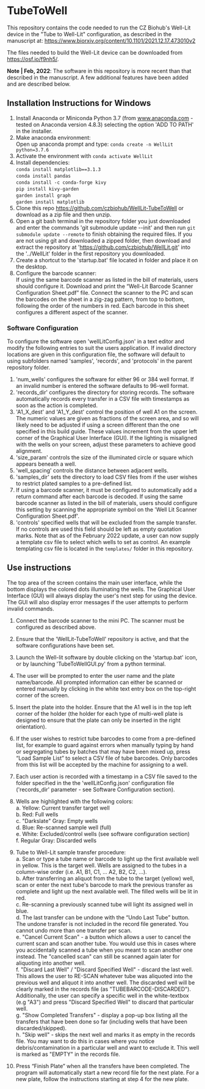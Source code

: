 # TubeToWell

This repository contains the code needed to run the CZ Biohub's Well-Lit device in the "Tube to Well-Lit" configuration, as described in the manuscript at:
https://www.biorxiv.org/content/10.1101/2021.12.17.473010v2

The files needed to build the Well-Lit device can be downloaded from https://osf.io/f9nh5/.

**Note | Feb, 2022**: The software in this repository is more recent than that described in the manuscript. A few additional features have been added and are described below.


## Installation Instructions for Windows

1. Install Anaconda or Miniconda Python 3.7 (from www.anaconda.com - tested on Anaconda version 4.8.3) selecting the option 'ADD TO PATH' in the installer.
2. Make anaconda environment:<br/>
        Open up anaconda prompt and type: `conda create -n WellLit python=3.7.6`
3. Activate the environment with `conda activate WellLit`
4. Install dependencies:<br/>
        `conda install matplotlib==3.1.3`<br/>
        `conda install pandas`<br/>
        `conda install -c conda-forge kivy`<br/>
        `pip install kivy-garden`<br/>
        `garden install graph`<br/>
        `garden install matplotlib`<br/>
5. Clone this repo https://github.com/czbiohub/WellLit-TubeToWell or download as a zip file and then unzip.
6. Open a git bash terminal in the repository folder you just downloaded and enter the commands 'git submodule update --init' and then run `git submodule update --remote` to finish obtaining the required files. If you are not using git and downloaded a zipped folder, then download and extract the repository at 'https://github.com/czbiohub/WellLit.git' into the '../WellLit' folder in the first repository you downloaded.
7. Create a shortcut to the 'startup.bat' file located in folder and place it on the desktop.
8. Configure the barcode scanner:<br/>
         If using the same barcode scanner as listed in the bill of materials, users should configure it. Download and print the “Well-Lit Barcode Scanner Configuration Sheet.pdf” file. Connect the scanner to the PC and scan the barcodes on the sheet in a zig-zag pattern, from top to bottom, following the order of the numbers in red. Each barcode in this sheet configures a different aspect of the scanner.


### Software Configuration

To configure the software open 'wellLitConfig.json' in a text editor and modify the following entries to suit the users application. If invalid directory locations are given in this configuration file, the software will default to using subfolders named 'samples', 'records', and 'protocols' in the parent repository folder.

1. 'num_wells' configures the software for either 96 or 384 well format. If an invalid number is entered the software defaults to 96-well format.
2. 'records_dir' configures the directory for storing records. The software automatically records every transfer in a CSV file with timestamps as soon as the action is completed.
3. 'A1_X_dest' and 'A1_Y_dest' control the position of well A1 on the screen. The numeric values are given as fractions of the screen area, and so will likely need to be adjusted if using a screen different than the one specified in this build guide. These values increment from the upper left corner of the Graphical User Interface (GUI). If the lighting is misaligned with the wells on your screen, adjust these parameters to achieve good alignment.
4. 'size_param' controls the size of the illuminated circle or square which appears beneath a well.
5. 'well_spacing' controls the distance between adjacent wells.
6. 'samples_dir' sets the directory to load CSV files from if the user wishes to restrict plated samples to a pre-defined list.
7. If using a barcode scanner, it must be configured to automatically add a return command after each barcode is decoded. If using the same barcode scanner as listed in the bill of materials, users should configure this setting by scanning the appropriate symbol on the 'Well Lit Scanner Configuration Sheet.pdf'.
8. 'controls' specified wells that will be excluded from the sample transfer. If no controls are used this field should be left as empty quotation marks. Note that as of the February 2022 update, a user can now supply a template csv file to select which wells to set as control. An example templating csv file is located in the `templates/` folder in this repository.


## Use instructions

The top area of the screen contains the main user interface, while the bottom displays the colored dots illuminating the wells. The Graphical User Interface (GUI) will always display the user's next step for using the device. The GUI will also display error messages if the user attempts to perform invalid commands.

1. Connect the barcode scanner to the mini PC. The scanner must be configured as described above.
2. Ensure that the 'WellLit-TubeToWell' repository is active, and that the software configurations have been set.
3. Launch the Well-lit software by double clicking on the 'startup.bat' icon, or by launching 'TubeToWellGUI.py' from a python terminal.
4. The user will be prompted to enter the user name and the plate name/barcode. All prompted information can either be scanned or entered manually by clicking in the white text entry box on the top-right corner of the screen.
5. Insert the plate into the holder. Ensure that the A1 well is in the top left corner of the holder (the holder for each type of multi-well plate is designed to ensure that the plate can only be inserted in the right orientation).
6. If the user wishes to restrict tube barcodes to come from a pre-defined list, for example to guard against errors when manually typing by hand or segregating tubes by batches that may have been mixed up, press “Load Sample List” to select a CSV file of tube barcodes. Only barcodes from this list will be accepted by the machine for assigning to a well.
7. Each user action is recorded with a timestamp in a CSV file saved to the folder specified in the the 'wellLitConfig.json' configuration file ('records_dir' parameter - see Software Configuration section).
8. Wells are highlighted with the following colors:<br/>
       a. Yellow: Current transfer target well<br/>
       b. Red: Full wells<br/>
       c. "Darkslate" Gray: Empty wells<br/>
       d. Blue: Re-scanned sample well (full)<br/>
       e. White: Excluded/control wells (see software configuration section) <br/>
       f. Regular Gray: Discarded wells </br>
9. Tube to Well-Lit sample transfer procedure:<br/>
       a. Scan or type a tube name or barcode to light up the first available well in yellow. This is the target well. Wells are assigned to the tubes in a column-wise order (i.e. A1, B1, C1, ... A2, B2, C2, ...).<br/>
       b. After transferring an aliquot from the tube to the target (yellow) well, scan or enter the next tube's barcode to mark the previous transfer as complete and light up the next available well. The filled wells will be lit in red.<br/>
       c. Re-scanning a previously scanned tube will light its assigned well in blue.<br/>
       d. The last transfer can be undone with the “Undo Last Tube” button. The undone transfer is not included in the record file generated. You cannot undo more than one transfer per scan. <br/>
       e. "Cancel Current Scan" - a button which allows a user to cancel the current scan and scan another tube. You would use this in cases where you accidentally scanned a tube when you meant to scan another one instead. The "cancelled scan" can still be scanned again later for aliquoting into another well. <br/>
       f. "Discard Last Well" / "Discard Specified Well" - discard the last well. This allows the user to RE-SCAN whatever tube was aliquoted into the previous well and aliquot it into another well. The discarded well will be clearly marked in the records file (as "TUBEBARCODE-DISCARDED"). Additionally, the user can specify a specific well in the white-textbox (e.g "A3") and press "Discard Specified Well" to discard that particular well. <br/>
       g. "Show Completed Transfers" - display a pop-up box listing all the transfers that have been done so far (including wells that have been discarded/skipped). <br/>
       h. "Skip well" - skips the next well and marks it as empty in the records file. You may want to do this in cases where you notice debris/contamination in a particular well and want to exclude it. This well is marked as "EMPTY" in the records file.
       
10. Press “Finish Plate” when all the transfers have been completed. The program will automatically start a new record file for the next plate. For a new plate, follow the instructions starting at step 4 for the new plate.